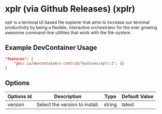 
# xplr (via Github Releases) (xplr)

xplr is a terminal UI based file explorer that aims to increase our terminal productivity by being a flexible, interactive orchestrator for the ever growing awesome command-line utilities that work with the file-system.

## Example DevContainer Usage

```json
"features": {
    "ghcr.io/devcontainers-contrib/features/xplr:1": {}
}
```

## Options

| Options Id | Description | Type | Default Value |
|-----|-----|-----|-----|
| version | Select the version to install. | string | latest |


